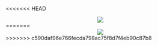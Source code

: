 <<<<<<< HEAD
<div align=center><img src="Openstack\docs\images\Postgres-DB-cluster.png?raw=true"></div>
=======
<div align=center><img src="C:\Users\vinh\Documents\code\Openstack\docs\images\Postgres-DB-cluster.png?raw=true"></div>
>>>>>>> c590daf96e766fecda798ac75f8d7f4eb90c87b8
